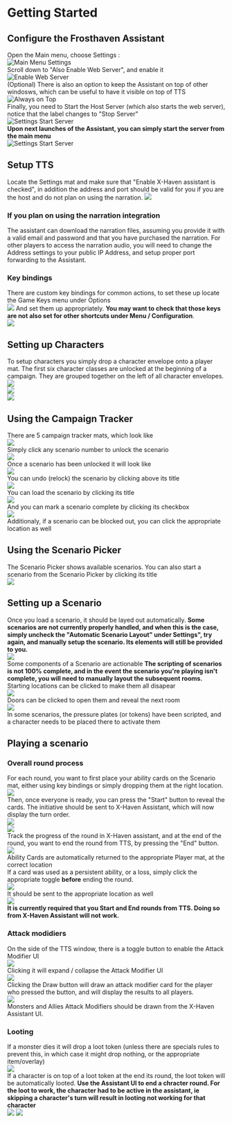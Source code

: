 # Getting Started
## Configure the Frosthaven Assistant
Open the Main menu, choose Settings :  
![Main Menu Settings](images/xhaven_main_menu_settings.png)  
Scroll down to "Also Enable Web Server", and enable it  
![Enable Web Server](images/xhaven_settings_enable_web_server.png)  
(Optional) There is also an option to keep the Assistant on top of other windosws, which can be useful to have it visible on top of TTS  
![Always on Top](images/xhaven_settings_always_on_top.png)  
Finally, you need to Start the Host Server (which also starts the web server), notice that the label changes to "Stop Server"  
![Settings Start Server](images/xhaven_settings_menu_start_server.png)  
**Upon next launches of the Assistant, you can simply start the server from the main menu**  
![Settings Start Server](images/xhaven_main_menu_start_server.png)  

## Setup TTS
Locate the Settings mat and make sure that "Enable X-Haven assistant is checked", in addition the address and port should be valid for you if you are the host and do not plan on using the narration.
![](images/tts_settings.png)  
### If you plan on using the narration integration
The assistant can download the narration files, assuming you provide it with a valid email and password and that you have purchased the narration. For other players to access the narration audio, you will need to change the Address settings to your public IP Address, and setup proper port forwarding to the Assistant.
### Key bindings
There are custom key bindings for common actions, to set these up locate the Game Keys menu under Options  
![](images/tts_game_keys.png) 
And set them up appropriately. **You may want to check that those keys are not also set for other shortcuts under Menu / Configuration**.  
![](images/tts_custom_controls.png) 

## Setting up Characters
To setup characters you simply drop a character envelope onto a player mat. The first six character classes are unlocked at the beginning of a campaign. They are grouped together on the left of all character envelopes.
![](images/tts_character_envelopes.png)  
![](images/tts_drop_character_box.png)  
![](images/tts_setup_character.png)  

## Using the Campaign Tracker
There are 5 campaign tracker mats, which look like  
![](images/tts_campaign_tracker.png)  
Simply click any scenario number to unlock the scenario  
![](images/tts_scenario_zero_unlock.png)  
Once a scenario has been unlocked it will look like  
![](images/tts_scenario_zero_unlocked.png)  
You can undo (relock) the scenario by clicking above its title  
![](images/tts_scenario_zero_lock.png)  
You can load the scenario by clicking its title  
![](images/tts_scenario_zero_load.png)  
And you can mark a scenario complete by clicking its checkbox  
![](images/tts_scenario_zero_complete.png)  
Additionaly, if a scenario can be blocked out, you can click the appropriate location as well  

## Using the Scenario Picker
The Scenario Picker shows available scenarios. You can also start a scenario from the Scenario Picker by clicking its title  
![](images/tts_scenario_picker.png)

## Setting up a Scenario
Once you load a scenario, it should be layed out automatically. **Some scenarios are not currently properly handled, and when this is the case, simply uncheck the "Automatic Scenario Layout" under Settings", try again, and manually setup the scenario. Its elements will still be provided to you.**  
![](images/tts_layed_out_scenario_zero.png)  
Some components of a Scenario are actionable **The scripting of scenarios is not 100% complete, and in the event the scenario you're playing isn't complete, you will need to manually layout the subsequent rooms.**  
Starting locations can be clicked to make them all disapear  
![](images/tts_start_location.png)  
Doors can be clicked to open them and reveal the next room  
![](images/tts_open_door.png)  
In some scenarios, the pressure plates (or tokens) have been scripted, and a character needs to be placed there to activate them  

## Playing a scenario
### Overall round process
For each round, you want to first place your ability cards on the Scenario mat, either using key bindings or simply dropping them at the right location.  
![](images/tts_start_round_button.png)  
Then, once everyone is ready, you can press the "Start" button to reveal the cards. The initiative should be sent to X-Haven Assistant, which will now display the turn order.  
![](images/tts_round_started.png)  
![](images/xhaven_round_started.png)  
Track the progress of the round in X-Haven assistant, and at the end of the round, you want to end the round from TTS, by pressing the "End" button.  
![](images/tts_end_round_button.png)  
Ability Cards are automatically returned to the appropriate Player mat, at the correct location  
If a card was used as a persistent ability, or a loss, simply click the appropriate toggle **before** ending the round.  
![](images/tts_return_card_states.png)  
It should be sent to the appropriate location as well  
![](images/tts_cards_returned.png)  
**It is currently required that you Start and End rounds from TTS. Doing so from X-Haven Assistant will not work.**  

### Attack modidiers
On the side of the TTS window, there is a toggle button to enable the Attack Modifier UI  
![](images/tts_am_ui_collapsed.png)  
Clicking it will expand / collapse the Attack Modifier UI  
![](images/tts_am_ui_opened.png)  
Clicking the Draw button will draw an attack modifier card for the player who pressed the button, and will display the results to all players.  
![](images/tts_am_ui_drawn.png)  
Monsters and Allies Attack Modifiers should be drawn from the X-Haven Assistant UI.  

### Looting
If a monster dies it will drop a loot token (unless there are specials rules to prevent this, in which case it might drop nothing, or the appropriate item/overlay)  
![](images/tts_enemy_as_loot.png)  
If a character is on top of a loot token at the end its round, the loot token will be automatically looted. **Use the Assistant UI to end a chracter round. For the loot to work, the character had to be active in the assistant, ie skipping a character's turn will result in looting not working for that character**  
![](images/tts_figure_standing_on_loot.png)
![](images/xhaven_end_round.png)
